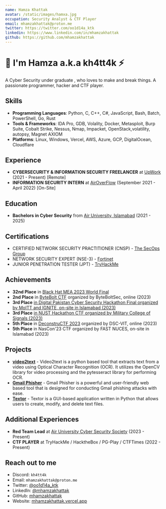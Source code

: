 ```yaml
---
name: Hamza Khattak
avatar: /static/images/hamxa.jpg
occupation: Security Analyst & CTF Player
email: mhamzakhattak@proton.me
twitter: https://twitter.com/oo1d14a_ktk
linkedin: https://www.linkedin.com/in/mhamzakhattak
github: https://github.com/mhamzakhattak
---
```


# 👋 I'm Hamza a.k.a kh4tt4k ⚡

A Cyber Security under graduate , who loves to make and break things. A passionate programmer, hacker and CTF player.


## Skills

- **Programming Languages**: Python, C, C++, C#, JavaScript, Bash, Batch, PowerShell, Go, Rust
- **Tools & Frameworks**: IDA Pro, GDB, Volality, Docker, Metasploit, Burp Suite, Cobalt Strike, Nessus, Nmap, Impacket, OpenStack,volatility, autopsy, Magnet AXIOM
- **Platforms**: Linux, Windows, Vercel, AWS, Azure, GCP, DigitalOcean, Cloudflare

## Experience

- **CYBERSECURITY & INFORMATION SECURITY FREELANCER** at [UpWork](https://www.upwork.com/) (2021 - Present) [Remote]
- **INFORMATION SECURITY INTERN** at [AirOverFlow](https://airoverflow.com/) (September 2021 - April 2022) [On-Site]

## Education

- **Bachelors in Cyber Security** from [Air University, Islamabad](https://au.edu.pk/) (2021 - 2025)

## Certifications

- CERTIFIED NETWORK SECURITY PRACTITIONER (CNSP) - [The SecOps Group](https://secops.group/product/certified-network-security-practitioner/)
- NETWORK SECURITY EXPERT (NSE-3) - [Fortinet](https://www.fortinet.com/nse-training)
- JUNIOR PENETRATION TESTER (JPT) - [TryHackMe](https://tryhackme.com/path/outline/jrpenetrationtester)

## Achievements

- **32nd Place** in [Black Hat MEA 2023 World Final](https://blackhatmea.com/capture-the-flag)
- **2nd Place** in [ByteBolt CTF](https://www.byteboltsec.com/) organized by ByteBoltSec, online (2023)
- **3rd Place** [in Digital Pakistan Cyber Security Hackathon Final organized by MoITT and IGNITE, on-site in Islamabad (2023)](https://www.linkedin.com/posts/hamzaharooon_ignite-cybersecurity-hackathon-activity-7146010829287600129-rmFp?utm_source=share)
- **3rd Place** [in NUST Hackathon CTF organized by Military College of Signals (2023)](https://www.linkedin.com/posts/hamzaharooon_ctf-cybersecurity-teamgriffyns-activity-7067032676905435136-JQT2?utm_source=share)
- **5th Place** in [DeconstruCTF 2023](https://ctftime.org/event/2042/) organized by DSC-VIT, online (2023)
- **5th Place** in NasCon'23 CTF organized by FAST NUCES, on-site in Islamabad (2023)


## Projects

- [**video2text**](https://github.com/mhamzakhattak/video2text) - Video2text is a python based tool that extracts text from a video using Optical Character Recognition (OCR). It utilizes the OpenCV library for video processing and the pytesseract library for performing OCR.
- [**Gmail Phisher**](https://github.com/thegr1ffyn/gmail-phisher) - Gmail Phisher is a powerful and user-friendly web based tool that is designed for conducting Gmail phishing attacks with ease.
- [**Textor**](https://github.com/mhamzakhattak/Textor) - Textor is a GUI-based application written in Python that allows users to create, modify, and delete text files.

## Additional Experiences

- **Red Team Lead** at [Air University Cyber Security Society](https://aucss.live/) (2023 - Present)
- **CTF PLAYER** at TryHackMe / HacktheBox / PG-Play / CTFTimes (2022 - Present)

## Reach out to me

- Discord: `kh4tt4k`
- Email: `mhamzakhattak@proton.me`
- Twitter: [@oo1d14a_ktk](https://twitter.com/oo1d14a_ktk)
- LinkedIn: [@mhamzakhattak](https://www.linkedin.com/in/mhamzakhattak)
- GitHub: [mhamzakhattak](https://github.com/mhamzakhattak)
- Website: [mhamzakhattak.vercel.app](https://mhamzakhattak.vercel.app)
